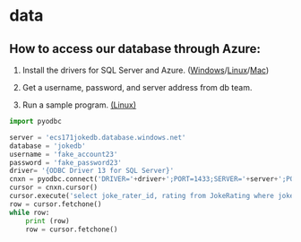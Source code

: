 # data

## How to access our database through Azure:

1. Install the drivers for SQL Server and Azure.  ([Windows](https://sqlchoice.azurewebsites.net/en-us/sql-server/developer-get-started/python/windows/)/[Linux](https://www.microsoft.com/en-us/sql-server/developer-get-started/python/ubuntu/)/[Mac](https://sqlchoice.azurewebsites.net/en-us/sql-server/developer-get-started/python/mac/))

2. Get a username, password, and server address from db team.

3. Run a sample program. [(Linux)](https://docs.microsoft.com/en-us/azure/sql-database/sql-database-connect-query-python)

```python
import pyodbc

server = 'ecs171jokedb.database.windows.net'
database = 'jokedb'
username = 'fake_account23'
password = 'fake_password23'
driver= '{ODBC Driver 13 for SQL Server}'
cnxn = pyodbc.connect('DRIVER='+driver+';PORT=1433;SERVER='+server+';PORT=1443;DATABASE='+database+';UID='+username+';PWD='+ password)
cursor = cnxn.cursor()
cursor.execute('select joke_rater_id, rating from JokeRating where joke_id=506')
row = cursor.fetchone()
while row:
    print (row)
    row = cursor.fetchone()
```
